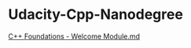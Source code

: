 # Udacity-Cpp-Nanodegree

[C++ Foundations - Welcome Module.md](https://github.com/PravinSelva5/Udacity-Cpp-Nanodegree/files/10466707/C%2B%2B.Foundations.-.Welcome.Module.md)
